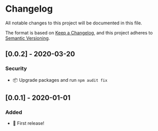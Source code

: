 # Changelog

All notable changes to this project will be documented in this file.

The format is based on [Keep a Changelog](https://keepachangelog.com/en/1.0.0/),
and this project adheres to [Semantic Versioning](https://semver.org/spec/v2.0.0.html).

## [0.0.2] - 2020-03-20

### Security

- :package: Upgrade packages and run `npm audit fix`

## [0.0.1] - 2020-01-01

### Added

- :tada: First release!

